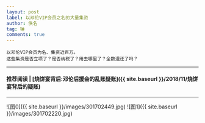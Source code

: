 ```yaml
---
layout: post
label: 以邓伦VIP会员之名的大量集资
author: 佚名
tag: 锤
comments: true
---
```


    以邓伦VIP会员为名、集资近百万。
    这些集资是否立项了？是否纳税了？用去哪里了？全数退还了吗？

---
#### 推荐阅读 | [烧饼宴背后:邓伦后援会的乱账疑账]({{ site.baseurl }}/2018/11/烧饼宴背后的疑账)
---

![图0]({{ site.baseurl }}/images/301702449.jpg)
![图1]({{ site.baseurl }}/images/301702220.jpg)
